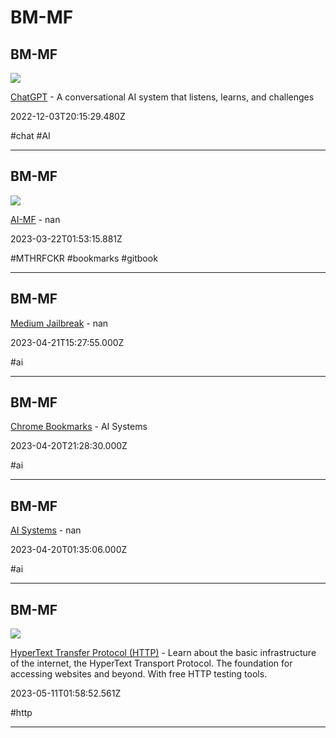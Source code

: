 # BM-MF

## BM-MF

![](https://chat.openai.com/images/chatgpt-share-og.png)

[ChatGPT](https://chat.openai.com/chat) - A conversational AI system that listens, learns, and challenges

2022-12-03T20:15:29.480Z

#chat #AI

---

## BM-MF

![](https://www.gitbook.com/cdn-cgi/image/width=1280,dpr=2,height=640,fit=contain,format=auto/https%3A%2F%2F1281662436-files.gitbook.io%2F~%2Ffiles%2Fv0%2Fb%2Fgitbook-x-prod.appspot.com%2Fo%2Fspaces%252FJSgZiVqBPzKLH2GdeOMy%252Fsocialpreview%252FyHkyd7ghAwmeEjSTBQxP%252Fbanner.png%3Falt%3Dmedia%26token%3D39fb7409-be7e-4e8e-a201-915c7fb5d76f)

[AI-MF](https://whoisdsmith.gitbook.io/ai-mf) - nan

2023-03-22T01:53:15.881Z

#MTHRFCKR #bookmarks #gitbook

---

## BM-MF

[Medium Jailbreak](https://app.sttabot.io/bot/medium-jailbreak) - nan

2023-04-21T15:27:55.000Z

#ai

---

## BM-MF

[Chrome Bookmarks](https://www.notion.so/future-vault/Chrome-Bookmarks-c94f2fbbb40a406a90b33ed3f2a0c9a6) - AI Systems

2023-04-20T21:28:30.000Z

#ai

---

## BM-MF

[AI Systems](https://raindrop.io/whoisdsmith/ai-systems-29092983) - nan

2023-04-20T01:35:06.000Z

#ai

---

## BM-MF

![](https://http.dev/img/social/index@2x1.png?v=4xyvgrpW)

[HyperText Transfer Protocol (HTTP)](https://http.dev) - Learn about the basic infrastructure of the internet, the HyperText Transport Protocol. The foundation for accessing websites and beyond. With free HTTP testing tools.

2023-05-11T01:58:52.561Z

#http

---
